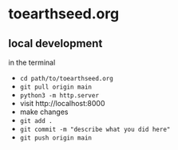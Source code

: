 # toearthseed.org
## local development
in the terminal
* `cd path/to/toearthseed.org`
* `git pull origin main`
* `python3 -m http.server`
* visit http://localhost:8000
* make changes
* `git add .`
* `git commit -m "describe what you did here"`
* `git push origin main`